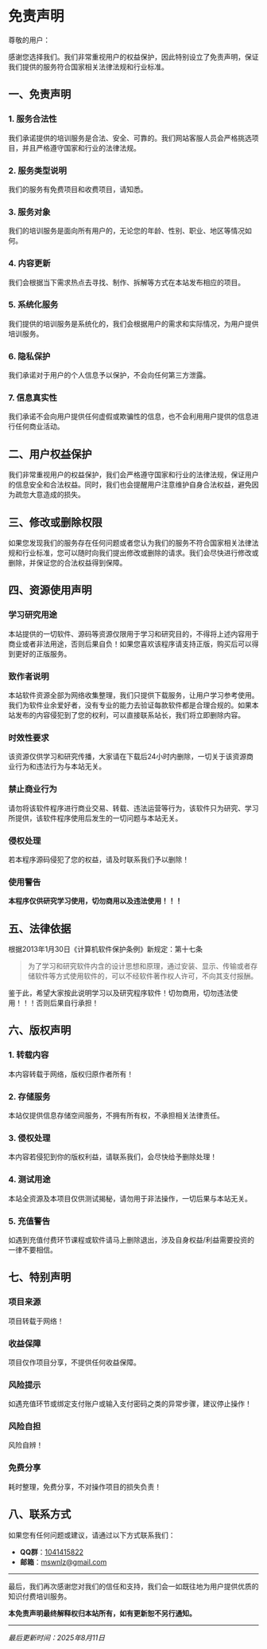 # 免责声明

尊敬的用户：

感谢您选择我们。我们非常重视用户的权益保护，因此特别设立了免责声明，保证我们提供的服务符合国家相关法律法规和行业标准。

## 一、免责声明

### 1. 服务合法性
我们承诺提供的培训服务是合法、安全、可靠的。我们网站客服人员会严格挑选项目，并且严格遵守国家和行业的法律法规。

### 2. 服务类型说明
我们的服务有免费项目和收费项目，请知悉。

### 3. 服务对象
我们的培训服务是面向所有用户的，无论您的年龄、性别、职业、地区等情况如何。

### 4. 内容更新
我们会根据当下需求热点去寻找、制作、拆解等方式在本站发布相应的项目。

### 5. 系统化服务
我们提供的培训服务是系统化的，我们会根据用户的需求和实际情况，为用户提供培训服务。

### 6. 隐私保护
我们承诺对于用户的个人信息予以保护，不会向任何第三方泄露。

### 7. 信息真实性
我们承诺不会向用户提供任何虚假或欺骗性的信息，也不会利用用户提供的信息进行任何商业活动。

## 二、用户权益保护

我们非常重视用户的权益保护，我们会严格遵守国家和行业的法律法规，保证用户的信息安全和合法权益。同时，我们也会提醒用户注意维护自身合法权益，避免因为疏忽大意造成的损失。

## 三、修改或删除权限

如果您发现我们的服务存在任何问题或者您认为我们的服务不符合国家相关法律法规和行业标准，您可以随时向我们提出修改或删除的请求。我们会尽快进行修改或删除，并保证您的合法权益得到保障。

## 四、资源使用声明

### 学习研究用途
本站提供的一切软件、源码等资源仅限用于学习和研究目的，不得将上述内容用于商业或者非法用途，否则后果自负！如果您喜欢该程序请支持正版，购买后可以得到更好的正版服务。

### 致作者说明
本站软件资源全部为网络收集整理，我们只提供下载服务，让用户学习参考使用。我们为软件业余爱好者，没有专业的能力去验证每款软件都是合理合规的。如果本站发布的内容侵犯到了您的权利，可以直接联系站长，我们将立即删除内容。

### 时效性要求
该资源仅供学习和研究传播，大家请在下载后24小时内删除，一切关于该资源商业行为和违法行为与本站无关。

### 禁止商业行为
请勿将该软件程序进行商业交易、转载、违法运营等行为，该软件只为研究、学习所提供，该软件程序使用后发生的一切问题与本站无关。

### 侵权处理
若本程序源码侵犯了您的权益，请及时联系我们予以删除！

### 使用警告
**本程序仅供研究学习使用，切勿商用以及违法使用！！！**

## 五、法律依据

根据2013年1月30日《计算机软件保护条例》新规定：第十七条

> 为了学习和研究软件内含的设计思想和原理，通过安装、显示、传输或者存储软件等方式使用软件的，可以不经软件著作权人许可，不向其支付报酬。

鉴于此，希望大家按此说明学习以及研究程序软件！切勿商用，切勿违法使用！！！否则后果自行承担！

## 六、版权声明

### 1. 转载内容
本内容转载于网络，版权归原作者所有！

### 2. 存储服务
本站仅提供信息存储空间服务，不拥有所有权，不承担相关法律责任。

### 3. 侵权处理
本内容若侵犯到你的版权利益，请联系我们，会尽快给予删除处理！

### 4. 测试用途
本站全资源及本项目仅供测试揭秘，请勿用于非法操作，一切后果与本站无关。

### 5. 充值警告
如遇到充值付费环节课程或软件请马上删除退出，涉及自身权益/利益需要投资的一律不要相信。

## 七、特别声明

### 项目来源
项目转载于网络！

### 收益保障
项目仅作项目分享，不提供任何收益保障。

### 风险提示
如遇充值环节或绑定支付账户或输入支付密码之类的异常步骤，建议停止操作！

### 风险自担
风险自辨！

### 免费分享
耗时整理，免费分享，不对操作项目的损失负责！

## 八、联系方式

如果您有任何问题或建议，请通过以下方式联系我们：

- **QQ群**：[1041415822](https://qm.qq.com/q/59EWTaGqfu)
- **邮箱**：mswnlz@gmail.com

---

最后，我们再次感谢您对我们的信任和支持，我们会一如既往地为用户提供优质的知识付费培训服务。

**本免责声明最终解释权归本站所有，如有更新恕不另行通知。**

---

*最后更新时间：2025年8月11日*
